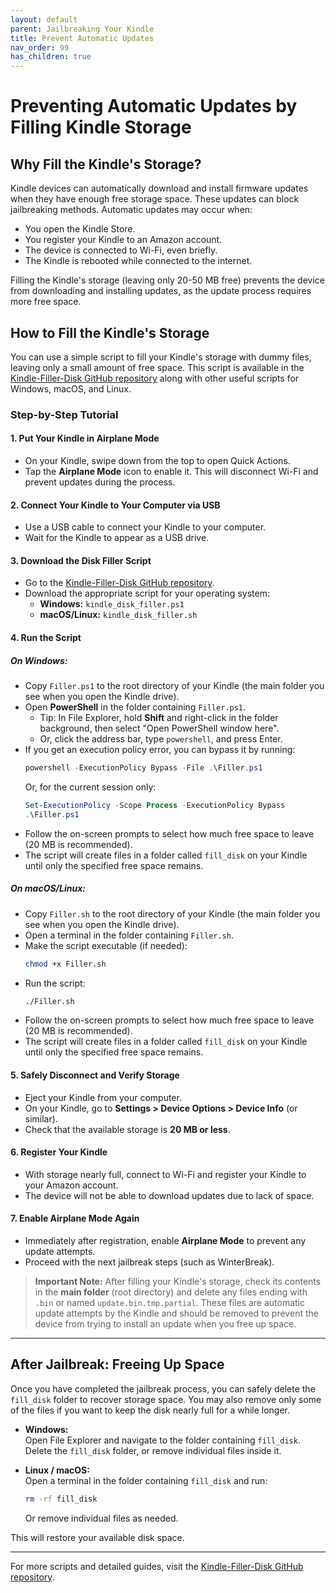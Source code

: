 ```yaml
---
layout: default
parent: Jailbreaking Your Kindle
title: Prevent Automatic Updates
nav_order: 99
has_children: true
---
```


# Preventing Automatic Updates by Filling Kindle Storage

## Why Fill the Kindle's Storage?

Kindle devices can automatically download and install firmware updates when they have enough free storage space. These updates can block jailbreaking methods. Automatic updates may occur when:

- You open the Kindle Store.
- You register your Kindle to an Amazon account.
- The device is connected to Wi-Fi, even briefly.
- The Kindle is rebooted while connected to the internet.

Filling the Kindle's storage (leaving only 20-50 MB free) prevents the device from downloading and installing updates, as the update process requires more free space.

## How to Fill the Kindle's Storage

You can use a simple script to fill your Kindle's storage with dummy files, leaving only a small amount of free space. This script is available in the [Kindle-Filler-Disk GitHub repository](https://github.com/bastianmarin/Kindle-Filler-Disk/) along with other useful scripts for Windows, macOS, and Linux.

### Step-by-Step Tutorial

#### 1. Put Your Kindle in Airplane Mode

- On your Kindle, swipe down from the top to open Quick Actions.
- Tap the **Airplane Mode** icon to enable it. This will disconnect Wi-Fi and prevent updates during the process.

#### 2. Connect Your Kindle to Your Computer via USB

- Use a USB cable to connect your Kindle to your computer.
- Wait for the Kindle to appear as a USB drive.

#### 3. Download the Disk Filler Script

- Go to the [Kindle-Filler-Disk GitHub repository](https://github.com/bastianmarin/Kindle-Filler-Disk/).
- Download the appropriate script for your operating system:
  - **Windows:** `kindle_disk_filler.ps1`
  - **macOS/Linux:** `kindle_disk_filler.sh`

#### 4. Run the Script

##### On Windows:

- Copy `Filler.ps1` to the root directory of your Kindle (the main folder you see when you open the Kindle drive).
- Open **PowerShell** in the folder containing `Filler.ps1`.  
  - Tip: In File Explorer, hold **Shift** and right-click in the folder background, then select "Open PowerShell window here".
  - Or, click the address bar, type `powershell`, and press Enter.
- If you get an execution policy error, you can bypass it by running:
  ```powershell
  powershell -ExecutionPolicy Bypass -File .\Filler.ps1
  ```
  Or, for the current session only:
  ```powershell
  Set-ExecutionPolicy -Scope Process -ExecutionPolicy Bypass
  .\Filler.ps1
  ```
- Follow the on-screen prompts to select how much free space to leave (20 MB is recommended).
- The script will create files in a folder called `fill_disk` on your Kindle until only the specified free space remains.

##### On macOS/Linux:

- Copy `Filler.sh` to the root directory of your Kindle (the main folder you see when you open the Kindle drive).
- Open a terminal in the folder containing `Filler.sh`.
- Make the script executable (if needed):
  ```sh
  chmod +x Filler.sh
  ```
- Run the script:
  ```sh
  ./Filler.sh
  ```
- Follow the on-screen prompts to select how much free space to leave (20 MB is recommended).
- The script will create files in a folder called `fill_disk` on your Kindle until only the specified free space remains.

#### 5. Safely Disconnect and Verify Storage

- Eject your Kindle from your computer.
- On your Kindle, go to **Settings > Device Options > Device Info** (or similar).
- Check that the available storage is **20 MB or less**.

#### 6. Register Your Kindle

- With storage nearly full, connect to Wi-Fi and register your Kindle to your Amazon account.
- The device will not be able to download updates due to lack of space.

#### 7. Enable Airplane Mode Again

- Immediately after registration, enable **Airplane Mode** to prevent any update attempts.
- Proceed with the next jailbreak steps (such as WinterBreak).
> **Important Note:** After filling your Kindle's storage, check its contents in the **main folder** (root directory) and delete any files ending with `.bin` or named `update.bin.tmp.partial`. These files are automatic update attempts by the Kindle and should be removed to prevent the device from trying to install an update when you free up space.

---

## After Jailbreak: Freeing Up Space

Once you have completed the jailbreak process, you can safely delete the `fill_disk` folder to recover storage space. You may also remove only some of the files if you want to keep the disk nearly full for a while longer.

- **Windows:**  
  Open File Explorer and navigate to the folder containing `fill_disk`. Delete the `fill_disk` folder, or remove individual files inside it.

- **Linux / macOS:**  
  Open a terminal in the folder containing `fill_disk` and run:
  ```sh
  rm -rf fill_disk
  ```
  Or remove individual files as needed.

This will restore your available disk space.


---

For more scripts and detailed guides, visit the [Kindle-Filler-Disk GitHub repository](https://github.com/bastianmarin/Kindle-Filler-Disk/).
